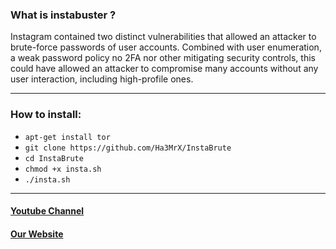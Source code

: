 ### What is instabuster ?
Instagram contained two distinct vulnerabilities that allowed an attacker to brute-force
passwords of user accounts. Combined with user enumeration, a weak password policy
no 2FA nor other mitigating security controls, this could have allowed an attacker to compromise
many accounts without any user interaction, including high-profile ones.

---

### How to install:
* ```apt-get install tor ```
* ```git clone https://github.com/Ha3MrX/InstaBrute ```
* ```cd InstaBrute ```
* ```chmod +x insta.sh ```
* ```./insta.sh ```

---

#### [Youtube Channel](https://youtube.com/c/cTheShadowBrokers)
#### [Our Website](https://shadowbrokersblog.blogspot.com)
